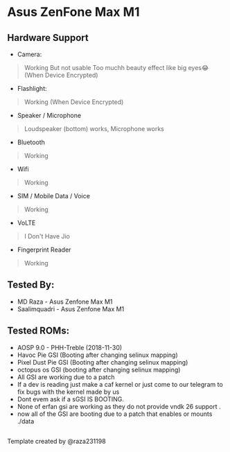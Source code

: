 # Asus ZenFone Max M1

## Hardware Support

* Camera:
> Working But not usable Too muchh beauty effect like big eyes😂(When Device Encrypted)

* Flashlight:
> Working (When Device Encrypted)

* Speaker / Microphone
> Loudspeaker (bottom) works, Microphone works

* Bluetooth
> Working

* Wifi
> Working

* SIM / Mobile Data / Voice
> Working

* VoLTE
> I Don't Have Jio

* Fingerprint Reader
> Working

## Tested By:
* MD Raza - Asus Zenfone Max M1
* Saalimquadri -  Asus Zenfone Max M1

## Tested ROMs:
* AOSP 9.0 - PHH-Treble (2018-11-30)
* Havoc Pie GSI (Booting after changing selinux mapping)
* Pixel Dust Pie GSI (Booting after changing selinux mapping)
* octopus os GSI (booting after changing selinux mapping)
* All GSI are working due to a patch
* If a dev is reading just make a caf kernel or just come to our telegram to fix bugs with the kernel made by us
* Dont evem ask if a sGSI IS BOOTING.
* None of erfan gsi are working as they do not provide vndk 26 support .
* now all of the GSI are booting  due to a patch that enables or mounts ./data
##
Template created by @raza231198